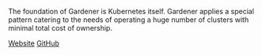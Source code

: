 <!-- <meta>
{
    "title":"Gardener",
    "slug":"gardener",
    "description":"Using Gardener on Packet",
    "author":"Mo Lawler",
    "github":"usrdev",
    "date": "2019/12/18",
    "tag":["Devops", "Integrations"]
}
</meta> -->

The foundation of Gardener is Kubernetes itself. Gardener applies a special pattern catering to the needs of operating a huge number of clusters with minimal total cost of ownership.

[Website](https://gardener.cloud/)
[GitHub](https://github.com/gardener)
